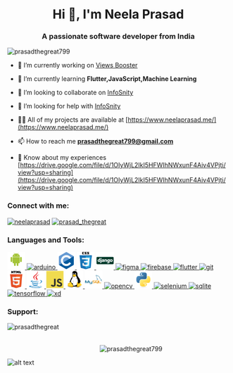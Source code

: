 <h1 align="center">Hi 👋, I'm Neela Prasad</h1>
<h3 align="center">A passionate software developer from India</h3>

<p align="left"> <img src="https://komarev.com/ghpvc/?username=prasadthegreat799&label=Profile%20views&color=0e75b6&style=flat" alt="prasadthegreat799" /> </p>

- 🔭 I’m currently working on [Views Booster](http://viewsbooster.me/)

- 🌱 I’m currently learning **Flutter,JavaScript,Machine Learning**

- 👯 I’m looking to collaborate on [InfoSnity](https://github.com/prasadthegreat799/Infosnity)

- 🤝 I’m looking for help with [InfoSnity](https://github.com/prasadthegreat799/Infosnity)

- 👨‍💻 All of my projects are available at [https://www.neelaprasad.me/](https://www.neelaprasad.me/)

- 📫 How to reach me **prasadthegreat799@gmail.com**

- 📄 Know about my experiences [https://drive.google.com/file/d/1OIyWjL2IkI5HFWIhNWxunF4Aiv4VPjti/view?usp=sharing](https://drive.google.com/file/d/1OIyWjL2IkI5HFWIhNWxunF4Aiv4VPjti/view?usp=sharing)

<h3 align="left">Connect with me:</h3>
<p align="left">
<a href="https://linkedin.com/in/neelaprasad" target="blank"><img align="center" src="https://raw.githubusercontent.com/rahuldkjain/github-profile-readme-generator/master/src/images/icons/Social/linked-in-alt.svg" alt="neelaprasad" height="30" width="40" /></a>
<a href="https://instagram.com/prasad_thegreat" target="blank"><img align="center" src="https://raw.githubusercontent.com/rahuldkjain/github-profile-readme-generator/master/src/images/icons/Social/instagram.svg" alt="prasad_thegreat" height="30" width="40" /></a>
</p>

<h3 align="left">Languages and Tools:</h3>
<p align="left"> <a href="https://developer.android.com" target="_blank"> <img src="https://raw.githubusercontent.com/devicons/devicon/master/icons/android/android-original-wordmark.svg" alt="android" width="40" height="40"/> </a> <a href="https://www.arduino.cc/" target="_blank"> <img src="https://cdn.worldvectorlogo.com/logos/arduino-1.svg" alt="arduino" width="40" height="40"/> </a> <a href="https://www.cprogramming.com/" target="_blank"> <img src="https://raw.githubusercontent.com/devicons/devicon/master/icons/c/c-original.svg" alt="c" width="40" height="40"/> </a> <a href="https://www.w3schools.com/css/" target="_blank"> <img src="https://raw.githubusercontent.com/devicons/devicon/master/icons/css3/css3-original-wordmark.svg" alt="css3" width="40" height="40"/> </a> <a href="https://www.djangoproject.com/" target="_blank"> <img src="https://raw.githubusercontent.com/devicons/devicon/master/icons/django/django-original.svg" alt="django" width="40" height="40"/> </a> <a href="https://www.figma.com/" target="_blank"> <img src="https://www.vectorlogo.zone/logos/figma/figma-icon.svg" alt="figma" width="40" height="40"/> </a> <a href="https://firebase.google.com/" target="_blank"> <img src="https://www.vectorlogo.zone/logos/firebase/firebase-icon.svg" alt="firebase" width="40" height="40"/> </a> <a href="https://flutter.dev" target="_blank"> <img src="https://www.vectorlogo.zone/logos/flutterio/flutterio-icon.svg" alt="flutter" width="40" height="40"/> </a> <a href="https://git-scm.com/" target="_blank"> <img src="https://www.vectorlogo.zone/logos/git-scm/git-scm-icon.svg" alt="git" width="40" height="40"/> </a> <a href="https://www.w3.org/html/" target="_blank"> <img src="https://raw.githubusercontent.com/devicons/devicon/master/icons/html5/html5-original-wordmark.svg" alt="html5" width="40" height="40"/> </a> <a href="https://www.java.com" target="_blank"> <img src="https://raw.githubusercontent.com/devicons/devicon/master/icons/java/java-original.svg" alt="java" width="40" height="40"/> </a> <a href="https://developer.mozilla.org/en-US/docs/Web/JavaScript" target="_blank"> <img src="https://raw.githubusercontent.com/devicons/devicon/master/icons/javascript/javascript-original.svg" alt="javascript" width="40" height="40"/> </a> <a href="https://www.linux.org/" target="_blank"> <img src="https://raw.githubusercontent.com/devicons/devicon/master/icons/linux/linux-original.svg" alt="linux" width="40" height="40"/> </a> <a href="https://www.mysql.com/" target="_blank"> <img src="https://raw.githubusercontent.com/devicons/devicon/master/icons/mysql/mysql-original-wordmark.svg" alt="mysql" width="40" height="40"/> </a> <a href="https://opencv.org/" target="_blank"> <img src="https://www.vectorlogo.zone/logos/opencv/opencv-icon.svg" alt="opencv" width="40" height="40"/> </a> <a href="https://www.python.org" target="_blank"> <img src="https://raw.githubusercontent.com/devicons/devicon/master/icons/python/python-original.svg" alt="python" width="40" height="40"/> </a> <a href="https://www.selenium.dev" target="_blank"> <img src="https://raw.githubusercontent.com/detain/svg-logos/780f25886640cef088af994181646db2f6b1a3f8/svg/selenium-logo.svg" alt="selenium" width="40" height="40"/> </a> <a href="https://www.sqlite.org/" target="_blank"> <img src="https://www.vectorlogo.zone/logos/sqlite/sqlite-icon.svg" alt="sqlite" width="40" height="40"/> </a> <a href="https://www.tensorflow.org" target="_blank"> <img src="https://www.vectorlogo.zone/logos/tensorflow/tensorflow-icon.svg" alt="tensorflow" width="40" height="40"/> </a> <a href="https://www.adobe.com/products/xd.html" target="_blank"> <img src="https://cdn.worldvectorlogo.com/logos/adobe-xd.svg" alt="xd" width="40" height="40"/> </a> </p>

<h3 align="left">Support:</h3>
<p><a href="https://www.buymeacoffee.com/prasadthegreat"> <img align="left" src="https://cdn.buymeacoffee.com/buttons/v2/default-yellow.png" height="50" width="210" alt="prasadthegreat" /></a></p><br><br>

<p><img align="center" src="https://github-readme-stats.vercel.app/api/top-langs?username=prasadthegreat799&show_icons=true&locale=en&layout=compact" alt="prasadthegreat799" /></p>

![alt text](./images/bottom.svg)

